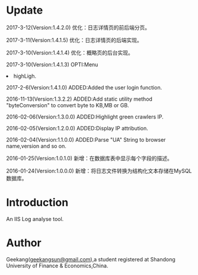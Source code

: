 # Update
2017-3-12(Version:1.4.2.0) 优化：日志详情页的前后端分页。

2017-3-11(Version:1.4.1.5) 优化：日志详情页的后端实现。

2017-3-10(Version:1.4.1.4) 优化：概略页的后台实现。

2017-3-10(Version:1.4.1.3) OPTI:Menu <li> highLigh.

2017-2-6(Version:1.4.1.0) ADDED:Added the user login function.

2016-11-13(Version:1.3.2.2) ADDED:Add static utility method "byteConversion" to convert byte to KB,MB or GB.

2016-02-06(Version:1.3.0.0) ADDED:Highlight green crawlers IP.

2016-02-05(Version:1.2.0.0) ADDED:Display IP attribution.

2016-02-04(Version:1.1.0.0) ADDED:Parse "UA" String to browser name,version and so on.
  
2016-01-25(Version:1.0.1.0) 新增：在数据库表中显示每个字段的描述。
  
2016-01-24(Version:1.0.0.0) 新增：将日志文件转换为结构化文本存储在MySQL数据库。

# Introduction

An IIS Log analyse tool.

# Author

Geekang(geekangsun@gmail.com),a student registered at Shandong University of Finance & Economics,China.